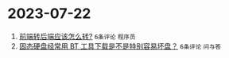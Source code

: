 # 2023-07-22

1. [前端转后端应该怎么转?](https://www.v2ex.com/t/958745) `6条评论` `程序员`
1. [固态硬盘经常用 BT 工具下载是不是特别容易坏盘？](https://www.v2ex.com/t/958739) `6条评论` `问与答`
